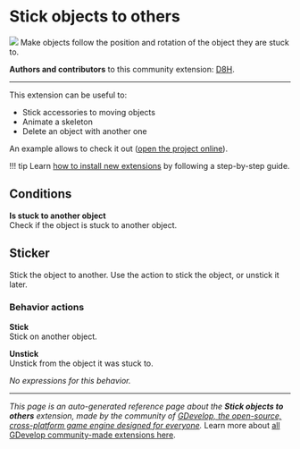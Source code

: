# Stick objects to others

<img src="https://resources.gdevelop-app.com/assets/Icons/sticker-outline.svg" class="extension-icon"></img>
Make objects follow the position and rotation of the object they are stuck to.

**Authors and contributors** to this community extension: [D8H](https://gd.games/D8H).

---

This extension can be useful to:

- Stick accessories to moving objects
- Animate a skeleton
- Delete an object with another one

An example allows to check it out ([open the project online](https://editor.gdevelop.io/?project=example://stick-objects)).

!!! tip
    Learn [how to install new extensions](/gdevelop5/extensions/search) by following a step-by-step guide.

## Conditions

**Is stuck to another object**  
Check if the object is stuck to another object.



## Sticker 

Stick the object to another. Use the action to stick the object, or unstick it later. 

### Behavior actions

**Stick**  
Stick on another object.

**Unstick**  
Unstick from the object it was stuck to.

_No expressions for this behavior._



---

*This page is an auto-generated reference page about the **Stick objects to others** extension, made by the community of [GDevelop, the open-source, cross-platform game engine designed for everyone](https://gdevelop.io/).* Learn more about [all GDevelop community-made extensions here](/gdevelop5/extensions).